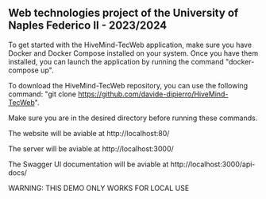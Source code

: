 ## Web technologies project of the University of Naples Federico II - 2023/2024

To get started with the HiveMind-TecWeb application, make sure you have Docker and Docker Compose installed on your system. Once you have them installed, you can launch the application by running the command "docker-compose up". 



To download the HiveMind-TecWeb repository, you can use the following command: "git clone https://github.com/davide-dipierro/HiveMind-TecWeb". 



Make sure you are in the desired directory before running these commands.



The website will be aviable at http://localhost:80/

The server will be aviable at http://localhost:3000/

The Swagger UI documentation will be aviable at http://localhost:3000/api-docs/



WARNING: THIS DEMO ONLY WORKS FOR LOCAL USE
